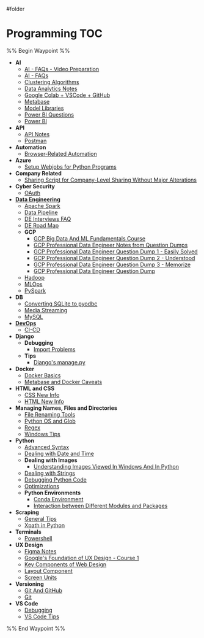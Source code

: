 #folder
# Programming TOC

%% Begin Waypoint %%
- **AI**
	- [AI - FAQs - Video Preparation](./AI/AI%20-%20FAQs%20-%20Video%20Preparation.md)
	- [AI - FAQs](./AI/AI%20-%20FAQs.md)
	- [Clustering Algorithms](./AI/Clustering%20Algorithms.md)
	- [Data Analytics Notes](./AI/Data%20Analytics%20Notes.md)
	- [Google Colab + VSCode + GitHub](./AI/Google%20Colab%20+%20VSCode%20+%20GitHub.md)
	- [Metabase](./AI/Metabase.md)
	- [Model Libraries](./AI/Model%20Libraries.md)
	- [Power BI Questions](./AI/Power%20BI%20Questions.md)
	- [Power BI](./AI/Power%20BI.md)
- **API**
	- [API Notes](./API/API%20Notes.md)
	- [Postman](./API/Postman.md)
- **Automation**
	- [Browser-Related Automation](./Automation/Browser-Related%20Automation.md)
- **Azure**
	- [Setup Webjobs for Python Programs](./Azure/Setup%20Webjobs%20for%20Python%20Programs.md)
- **Company Related**
	- [Sharing Script for Company-Level Sharing Without Major Alterations](./Company%20Related/Sharing%20Script%20for%20Company-Level%20Sharing%20Without%20Major%20Alterations.md)
- **Cyber Security**
	- [OAuth](./Cyber%20Security/OAuth.md)
- **[Data Engineering](./Data%20Engineering/Data%20Engineering.md)**
	- [Apache Spark](./Data%20Engineering/Apache%20Spark.md)
	- [Data Pipeline](./Data%20Engineering/Data%20Pipeline.md)
	- [DE Interviews FAQ](./Data%20Engineering/DE%20Interviews%20FAQ.md)
	- [DE Road Map](./Data%20Engineering/DE%20Road%20Map.md)
	- **GCP**
		- [GCP Big Data And ML Fundamentals Course](./Data%20Engineering/GCP/GCP%20Big%20Data%20And%20ML%20Fundamentals%20Course.md)
		- [GCP Professional Data Engineer Notes from Question Dumps](./Data%20Engineering/GCP/GCP%20Professional%20Data%20Engineer%20Notes%20from%20Question%20Dumps.md)
		- [GCP Professional Data Engineer Question Dump 1 - Easily Solved](./Data%20Engineering/GCP/GCP%20Professional%20Data%20Engineer%20Question%20Dump%201%20-%20Easily%20Solved.md)
		- [GCP Professional Data Engineer Question Dump 2 - Understood](./Data%20Engineering/GCP/GCP%20Professional%20Data%20Engineer%20Question%20Dump%202%20-%20Understood.md)
		- [GCP Professional Data Engineer Question Dump 3 - Memorize](./Data%20Engineering/GCP/GCP%20Professional%20Data%20Engineer%20Question%20Dump%203%20-%20Memorize.md)
		- [GCP Professional Data Engineer Question Dump](./Data%20Engineering/GCP/GCP%20Professional%20Data%20Engineer%20Question%20Dump.md)
	- [Hadoop](./Data%20Engineering/Hadoop.md)
	- [MLOps](./Data%20Engineering/MLOps.md)
	- [PySpark](./Data%20Engineering/PySpark.md)
- **DB**
	- [Converting SQLite to pyodbc](./DB/Converting%20SQLite%20to%20pyodbc.md)
	- [Media Streaming](./DB/Media%20Streaming.md)
	- [MySQL](./DB/MySQL.md)
- **[DevOps](./DevOps/DevOps.md)**
	- [CI-CD](./DevOps/CI-CD.md)
- **Django**
	- **Debugging**
		- [Import Problems](./Django/Debugging/Import%20Problems.md)
	- **Tips**
		- [Django's manage.py](./Django/Tips/Django's%20manage.py.md)
- **Docker**
	- [Docker Basics](./Docker/Docker%20Basics.md)
	- [Metabase and Docker Caveats](./Docker/Metabase%20and%20Docker%20Caveats.md)
- **HTML and CSS**
	- [CSS New Info](./HTML%20and%20CSS/CSS%20New%20Info.md)
	- [HTML New Info](./HTML%20and%20CSS/HTML%20New%20Info.md)
- **Managing Names, Files and Directories**
	- [File Renaming Tools](./Managing%20Names,%20Files%20and%20Directories/File%20Renaming%20Tools.md)
	- [Python OS and Glob](./Managing%20Names,%20Files%20and%20Directories/Python%20OS%20and%20Glob.md)
	- [Regex](./Managing%20Names,%20Files%20and%20Directories/Regex.md)
	- [Windows Tips](./Managing%20Names,%20Files%20and%20Directories/Windows%20Tips.md)
- **Python**
	- [Advanced Syntax](./Python/Advanced%20Syntax.md)
	- [Dealing with Date and Time](./Python/Dealing%20with%20Date%20and%20Time.md)
	- **Dealing with Images**
		- [Understanding Images Viewed In Windows And In Python](./Python/Dealing%20with%20Images/Understanding%20Images%20Viewed%20In%20Windows%20And%20In%20Python.md)
	- [Dealing with Strings](./Python/Dealing%20with%20Strings.md)
	- [Debugging Python Code](./Python/Debugging%20Python%20Code.md)
	- [Optimizations](./Python/Optimizations.md)
	- **Python Environments**
		- [Conda Environment](./Python/Python%20Environments/Conda%20Environment.md)
		- [Interaction between Different Modules and Packages](./Python/Python%20Environments/Interaction%20between%20Different%20Modules%20and%20Packages.md)
- **Scraping**
	- [General Tips](./Scraping/General%20Tips.md)
	- [Xpath in Python](./Scraping/Xpath%20in%20Python.md)
- **Terminals**
	- [Powershell](./Terminals/Powershell.md)
- **UX Design**
	- [Figma Notes](./UX%20Design/Figma%20Notes.md)
	- [Google's Foundation of UX Design - Course 1](./UX%20Design/Google's%20Foundation%20of%20UX%20Design%20-%20Course%201.md)
	- [Key Components of Web Design](./UX%20Design/Key%20Components%20of%20Web%20Design.md)
	- [Layout Component](./UX%20Design/Layout%20Component.md)
	- [Screen Units](./UX%20Design/Screen%20Units.md)
- **Versioning**
	- [Git And GitHub](./Versioning/Git%20And%20GitHub.md)
	- [Git](./Versioning/Git.md)
- **VS Code**
	- [Debugging](./VS%20Code/Debugging.md)
	- [VS Code Tips](./VS%20Code/VS%20Code%20Tips.md)

%% End Waypoint %%